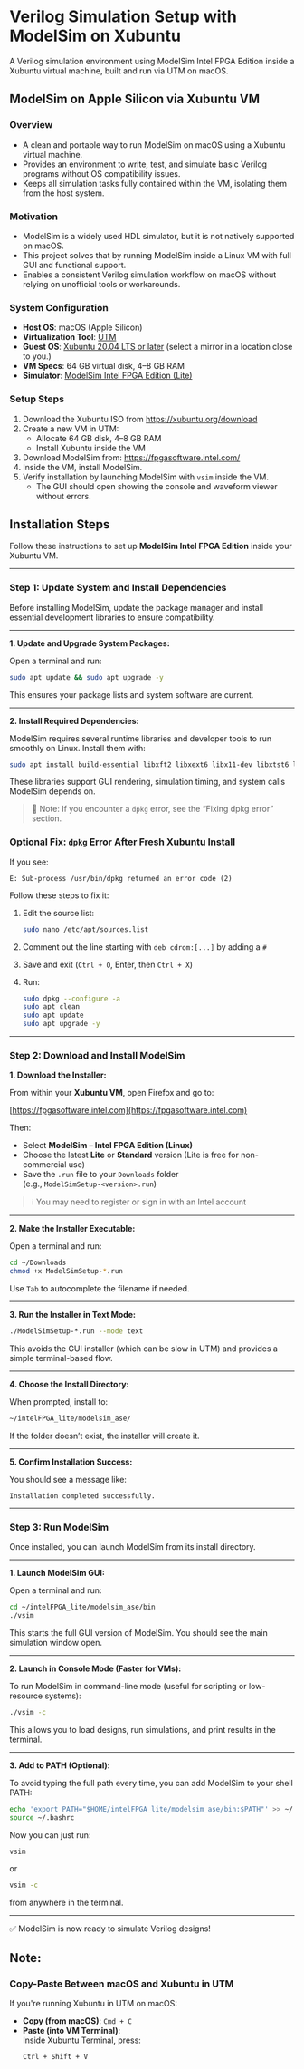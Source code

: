 # Verilog Simulation Setup with ModelSim on Xubuntu
A Verilog simulation environment using ModelSim Intel FPGA Edition inside a Xubuntu virtual machine, built and run via UTM on macOS.

## ModelSim on Apple Silicon via Xubuntu VM

### Overview
- A clean and portable way to run ModelSim on macOS using a Xubuntu virtual machine.  
- Provides an environment to write, test, and simulate basic Verilog programs without OS compatibility issues.  
- Keeps all simulation tasks fully contained within the VM, isolating them from the host system.

### Motivation
- ModelSim is a widely used HDL simulator, but it is not natively supported on macOS.  
- This project solves that by running ModelSim inside a Linux VM with full GUI and functional support.  
- Enables a consistent Verilog simulation workflow on macOS without relying on unofficial tools or workarounds.

### System Configuration
- **Host OS**: macOS (Apple Silicon)  
- **Virtualization Tool**: [UTM](https://mac.getutm.app/)  
- **Guest OS**: [Xubuntu 20.04 LTS or later](https://xubuntu.org/download) (select a mirror in a location close to you.)
- **VM Specs**: 64 GB virtual disk, 4–8 GB RAM  
- **Simulator**: [ModelSim Intel FPGA Edition (Lite)](https://fpgasoftware.intel.com/)


### Setup Steps
1. Download the Xubuntu ISO from https://xubuntu.org/download  
2. Create a new VM in UTM:
   - Allocate 64 GB disk, 4–8 GB RAM
   - Install Xubuntu inside the VM
3. Download ModelSim from: https://fpgasoftware.intel.com/
4. Inside the VM, install ModelSim.
5. Verify installation by launching ModelSim with `vsim` inside the VM.
   - The GUI should open showing the console and waveform viewer without errors.

## Installation Steps

Follow these instructions to set up **ModelSim Intel FPGA Edition** inside your Xubuntu VM.

---

### Step 1: Update System and Install Dependencies

Before installing ModelSim, update the package manager and install essential development libraries to ensure compatibility.

---

**1. Update and Upgrade System Packages:**

Open a terminal and run:

```bash
sudo apt update && sudo apt upgrade -y
```

This ensures your package lists and system software are current.

---

**2. Install Required Dependencies:**

ModelSim requires several runtime libraries and developer tools to run smoothly on Linux. Install them with:

```bash
sudo apt install build-essential libxft2 libxext6 libx11-dev libxtst6 libglu1-mesa -y
```

These libraries support GUI rendering, simulation timing, and system calls ModelSim depends on.

> 📝 Note: If you encounter a `dpkg` error, see the “Fixing dpkg error” section.


### Optional Fix: `dpkg` Error After Fresh Xubuntu Install

If you see:

```
E: Sub-process /usr/bin/dpkg returned an error code (2)
```

Follow these steps to fix it:

1. Edit the source list:
   ```bash
   sudo nano /etc/apt/sources.list
   ```

2. Comment out the line starting with `deb cdrom:[...]` by adding a `#`

3. Save and exit (`Ctrl + O`, Enter, then `Ctrl + X`)

4. Run:
   ```bash
   sudo dpkg --configure -a
   sudo apt clean
   sudo apt update
   sudo apt upgrade -y
   ```

---

### Step 2: Download and Install ModelSim

**1. Download the Installer:**

From within your **Xubuntu VM**, open Firefox and go to:

[https://fpgasoftware.intel.com](https://fpgasoftware.intel.com)

Then:

- Select **ModelSim – Intel FPGA Edition (Linux)**
- Choose the latest **Lite** or **Standard** version (Lite is free for non-commercial use)
- Save the `.run` file to your `Downloads` folder  
  (e.g., `ModelSimSetup-<version>.run`)

> ℹ️ You may need to register or sign in with an Intel account

---

**2. Make the Installer Executable:**

Open a terminal and run:

```bash
cd ~/Downloads
chmod +x ModelSimSetup-*.run
```

Use `Tab` to autocomplete the filename if needed.

---

**3. Run the Installer in Text Mode:**

```bash
./ModelSimSetup-*.run --mode text
```

This avoids the GUI installer (which can be slow in UTM) and provides a simple terminal-based flow.

---

**4. Choose the Install Directory:**

When prompted, install to:

```bash
~/intelFPGA_lite/modelsim_ase/
```

If the folder doesn’t exist, the installer will create it.

---

**5. Confirm Installation Success:**

You should see a message like:

```
Installation completed successfully.
```

---

### Step 3: Run ModelSim

Once installed, you can launch ModelSim from its install directory.

---

**1. Launch ModelSim GUI:**

Open a terminal and run:

```bash
cd ~/intelFPGA_lite/modelsim_ase/bin
./vsim
```

This starts the full GUI version of ModelSim. You should see the main simulation window open.

---

**2. Launch in Console Mode (Faster for VMs):**

To run ModelSim in command-line mode (useful for scripting or low-resource systems):

```bash
./vsim -c
```

This allows you to load designs, run simulations, and print results in the terminal.

---

**3. Add to PATH (Optional):**

To avoid typing the full path every time, you can add ModelSim to your shell PATH:

```bash
echo 'export PATH="$HOME/intelFPGA_lite/modelsim_ase/bin:$PATH"' >> ~/.bashrc
source ~/.bashrc
```

Now you can just run:

```bash
vsim
```

or

```bash
vsim -c
```

from anywhere in the terminal.

---

✅ ModelSim is now ready to simulate Verilog designs!


## Note: 

### Copy-Paste Between macOS and Xubuntu in UTM

If you're running Xubuntu in UTM on macOS:

- **Copy (from macOS)**: `Cmd + C`
- **Paste (into VM Terminal)**:  
  Inside Xubuntu Terminal, press:
  ```
  Ctrl + Shift + V
  ```
